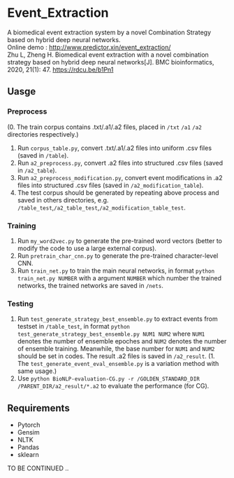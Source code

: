 # Event_Extraction
A biomedical event extraction system by a novel Combination Strategy based on hybrid deep neural networks.   
Online demo : http://www.predictor.xin/event_extraction/  
Zhu L, Zheng H. Biomedical event extraction with a novel combination strategy based on hybrid deep neural networks[J]. BMC bioinformatics, 2020, 21(1): 47. https://rdcu.be/b1Pn1
  
## Uasge

### Preprocess
(0. The train corpus contains .txt/.a1/.a2 files, placed in `/txt` `/a1` `/a2` directories respectively.)
1. Run `corpus_table.py`, convert .txt/.a1/.a2 files into uniform .csv files (saved in `/table`).
2. Run `a2_preprocess.py`, convert .a2 files into structured .csv files (saved in `/a2_table`).
3. Run `a2_preprocess_modification.py`, convert event modifications in .a2 files into structured .csv files (saved in `/a2_modification_table`).
4. The test corpus should be generated by repeating above process and saved in others directories, e.g. `/table_test`,`/a2_table_test`,`/a2_modification_table_test`.

### Training
1. Run `my_word2vec.py` to generate the pre-trained word vectors (better to modify the code to use a large external corpus). 
2. Run `pretrain_char_cnn.py` to generate the pre-trained character-level CNN.
3. Run `train_net.py` to train the main neural networks, in format `python train_net.py NUMBER` with a argument `NUMBER` which number the trained networks, the trained networks are saved in `/nets`.

### Testing
1. Run `test_generate_strategy_best_ensemble.py` to extract events from testset in `/table_test`, in format `python test_generate_strategy_best_ensemble.py NUM1 NUM2` where `NUM1` denotes the number of ensemble epoches and `NUM2` denotes the number of ensemble training. Meanwhile, the base number for `NUM1` and `NUM2` should be set in codes. The result .a2 files is saved in `/a2_result`.
(1. The `test_generate_event_eval_ensemble.py` is a variation method with same usage.)
2. Use `python BioNLP-evaluation-CG.py -r /GOLDEN_STANDARD_DIR /PARENT_DIR/a2_result/*.a2` to evaluate the performance (for CG).

## Requirements
* Pytorch
* Gensim
* NLTK
* Pandas
* sklearn

TO BE CONTINUED ..
